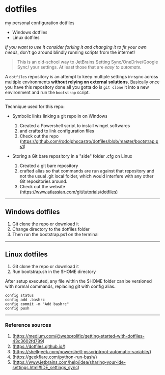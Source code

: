 # dotfiles
                                 
my personal configuration dotfiles

* Windows dotfiles
* Linux dotfiles

*If you want to use it consider forking it and changing it to fit your own needs*, don't go around blindly running scripts from the internet!

> This is an old-school way to JetBrains Setting Sync/OneDrive/Google Sync/ your settings. At least those that are *easy to automate*.

A `dotfiles` repository is an attempt to keep multiple settings in-sync across multiple environments **without relying on external solutions.** Basically once you have this repository done all you gotta do is `git clone` it into a new environment and run the `bootstrap` script.

--------------

Technique used for this repo:

* Symbolic links linking a git repo in on Windows
  1. Created a Powershell script to install winget softwares
  2. and crafted to link configuration files
  3. Check out the repo (https://github.com/rodolphocastro/dotfiles/blob/master/bootstrap.ps1)

* Storing a Git bare repository in a "side" folder .cfg on Linux 
   1. Created a git bare repository
   2. crafted alias so that commands are run against that repository and not the usual .git local folder, which would interfere with any other Git repositories around.
   3. Check out the website (https://www.atlassian.com/git/tutorials/dotfiles)
  
--------------

## Windows dotfiles

1. Git clone the repo or download it 
2. Change directory to the dotfiles folder
3. Then run the bootstrap.ps1 on the terminal

--------------

## Linux dotfiles

1. Git clone the repo or download it 
2. Run bootstrap.sh in the $HOME directory

After setup executed, any file within the $HOME folder can be versioned with normal commands, replacing git with config alias.

```
config status
config add .bashrc
config commit -m "Add bashrc"
config push
```

--------------

### Reference sources

1. (https://medium.com/@webprolific/getting-started-with-dotfiles-43c3602fd789)
2. (https://dotfiles.github.io/)
3. (https://shellgeek.com/powershell-psscriptroot-automatic-variable/)
4. (https://geekflare.com/python-run-bash/)
5. (https://www.jetbrains.com/help/idea/sharing-your-ide-settings.html#IDE_settings_sync)

